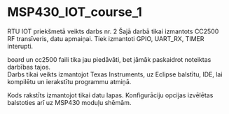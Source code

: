 # MSP430_IOT_course_1
RTU IOT priekšmetā veikts darbs nr. 2
Šajā darbā tikai izmantots CC2500 RF transīveris, datu apmaiņai.
Tiek izmantoti GPIO, UART_RX, TIMER interupti.

board un cc2500 faili tika jau piedāvāti, bet jāmāk paskaidrot noteiktas darbības tajos.  
Darbs tikai veikts izmantojot Texas Instruments, uz Eclipse balstītu, IDE, lai kompilētu un ierakstītu programmu atmiņā.  

Kods rakstīts izmantojot tikai datu lapas. Konfigurāciju opcijas izvēlētas balstoties arī uz MSP430 moduļu shēmām.
